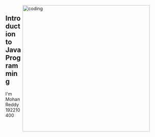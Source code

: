 
  <img align="right" alt ="coding" width="400" src="https://cdn.dribbble.com/users/1292677/screenshots/6139167/avento.gif">

  <div style="max-width: 500px; margin-left: 50px;">
    <h2>Introduction to Java Programming</h2>
    <p>
      I'm Mohan Reddy 192210400
    </p>
  </div>
</div>
